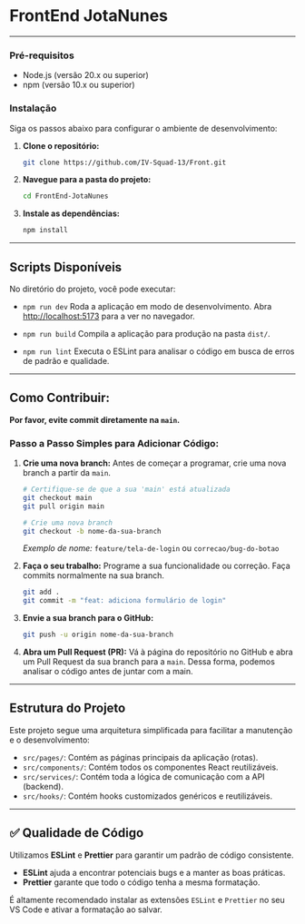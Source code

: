 # FrontEnd JotaNunes

---

### Pré-requisitos

- Node.js (versão 20.x ou superior)
- npm (versão 10.x ou superior)

### Instalação

Siga os passos abaixo para configurar o ambiente de desenvolvimento:

1.  **Clone o repositório:**
    ```sh
    git clone https://github.com/IV-Squad-13/Front.git
    ```
2.  **Navegue para a pasta do projeto:**
    ```sh
    cd FrontEnd-JotaNunes
    ```
3.  **Instale as dependências:**
    ```sh
    npm install
    ```

---

## Scripts Disponíveis

No diretório do projeto, você pode executar:

-   `npm run dev`
    Roda a aplicação em modo de desenvolvimento. Abra [http://localhost:5173](http://localhost:5173) para a ver no navegador.

-   `npm run build`
    Compila a aplicação para produção na pasta `dist/`.

-   `npm run lint`
    Executa o ESLint para analisar o código em busca de erros de padrão e qualidade.

---

## Como Contribuir:

**Por favor, evite commit diretamente na `main`.**

### Passo a Passo Simples para Adicionar Código:

1.  **Crie uma nova branch:**
    Antes de começar a programar, crie uma nova branch a partir da `main`.
    ```sh
    # Certifique-se de que a sua 'main' está atualizada
    git checkout main
    git pull origin main

    # Crie uma nova branch
    git checkout -b nome-da-sua-branch
    ```
    *Exemplo de nome:* `feature/tela-de-login` ou `correcao/bug-do-botao`

2.  **Faça o seu trabalho:**
    Programe a sua funcionalidade ou correção. Faça commits normalmente na sua branch.
    ```sh
    git add .
    git commit -m "feat: adiciona formulário de login"
    ```

3.  **Envie a sua branch para o GitHub:**
    ```sh
    git push -u origin nome-da-sua-branch
    ```

4.  **Abra um Pull Request (PR):**
    Vá à página do repositório no GitHub e abra um Pull Request da sua branch para a `main`. Dessa forma, podemos analisar o código antes de juntar com a main.

---

## Estrutura do Projeto

Este projeto segue uma arquitetura simplificada para facilitar a manutenção e o desenvolvimento:

-   `src/pages/`: Contém as páginas principais da aplicação (rotas).
-   `src/components/`: Contém todos os componentes React reutilizáveis.
-   `src/services/`: Contém toda a lógica de comunicação com a API (backend).
-   `src/hooks/`: Contém hooks customizados genéricos e reutilizáveis.

---

## ✅ Qualidade de Código

Utilizamos **ESLint** e **Prettier** para garantir um padrão de código consistente.

-   **ESLint** ajuda a encontrar potenciais bugs e a manter as boas práticas.
-   **Prettier** garante que todo o código tenha a mesma formatação.

É altamente recomendado instalar as extensões `ESLint` e `Prettier` no seu VS Code e ativar a formatação ao salvar.
